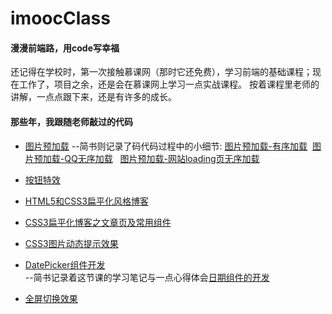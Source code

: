 # imoocClass
#### 漫漫前端路，用code写幸福
还记得在学校时，第一次接触慕课网（那时它还免费），学习前端的基础课程；现在工作了，项目之余，还是会在慕课网上学习一点实战课程。
按着课程里老师的讲解，一点点跟下来，还是有许多的成长。
#### 那些年，我跟随老师敲过的代码
- [图片预加载](http://www.imooc.com/learn/502) 
--简书则记录了码代码过程中的小细节: [图片预加载-有序加载](http://www.jianshu.com/p/fe4831c4c876)  [图片预加载-QQ无序加载](http://www.jianshu.com/p/ac349e1a5d38)   [图片预加载-网站loading页无序加载](http://www.jianshu.com/p/cdd9d2397b30)

- [按钮特效](http://www.imooc.com/learn/5)

- [HTML5和CSS3扁平化风格博客](http://www.imooc.com/learn/445)

- [CSS3扁平化博客之文章页及常用组件](http://www.imooc.com/learn/598)

- [CSS3图片动态提示效果](http://www.imooc.com/learn/473)

- [DatePicker组件开发](http://www.imooc.com/learn/820)      
--简书记录着这节课的学习笔记与一点心得体会[日期组件的开发](http://www.jianshu.com/p/796f8aac244d)

- [全屏切换效果](https://www.imooc.com/learn/374)

 
